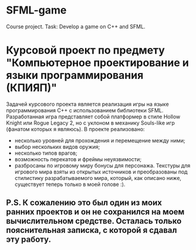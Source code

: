 # SFML-game
Course project. Task: Develop a game on C++ and SFML.

# Курсовой проект по предмету "Компьютерное проектирование и языки программирования (КПИЯП)"
Задачей курсового проекта является реализация игры на языке программирования C++ с использованием библиотеки SFML. Разработанная игра представляет собой платформер в стиле Hollow Knight или Rogue Legacy 2, но с уклоном в механику Souls-like игр (фанатом которых я являюсь).
В проекте реализовано:
- несколько уровней для прохождения и перемещение между ними;
- выбор нескольких видов оружия;
- несколько типов врагов;
- возможность перекатов и фреймы неуязвимости;
- разбросаны по игровому миру бонусы для персонажа.
Текстуры для игрового мира взяты из открытых источников и преобразованы под стилистику разрабатываемого мира, который, как описано ниже, существует теперь только в моей голове :).


## P.S. К сожалению это был один из моих ранних проектов и он не сохранился на моем вычислительном средстве. Осталась только пояснительная записка, с которой я сдавал эту работу.
